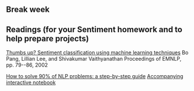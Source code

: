 
Break week
------------------------------

## Readings (for your Sentiment homework and to help prepare projects) 

[Thumbs up? Sentiment classification using machine learning techniques](http://www.cs.cornell.edu/home/llee/papers/sentiment.pdf)
Bo Pang, Lillian Lee, and Shivakumar Vaithyanathan
Proceedings of EMNLP, pp. 79--86, 2002

[How to solve 90% of NLP problems: a step-by-step guide](https://blog.insightdatascience.com/how-to-solve-90-of-nlp-problems-a-step-by-step-guide-fda605278e4e)
[Accompanying interactive notebook](https://github.com/hundredblocks/concrete_NLP_tutorial/blob/master/NLP_notebook.ipynb) 

